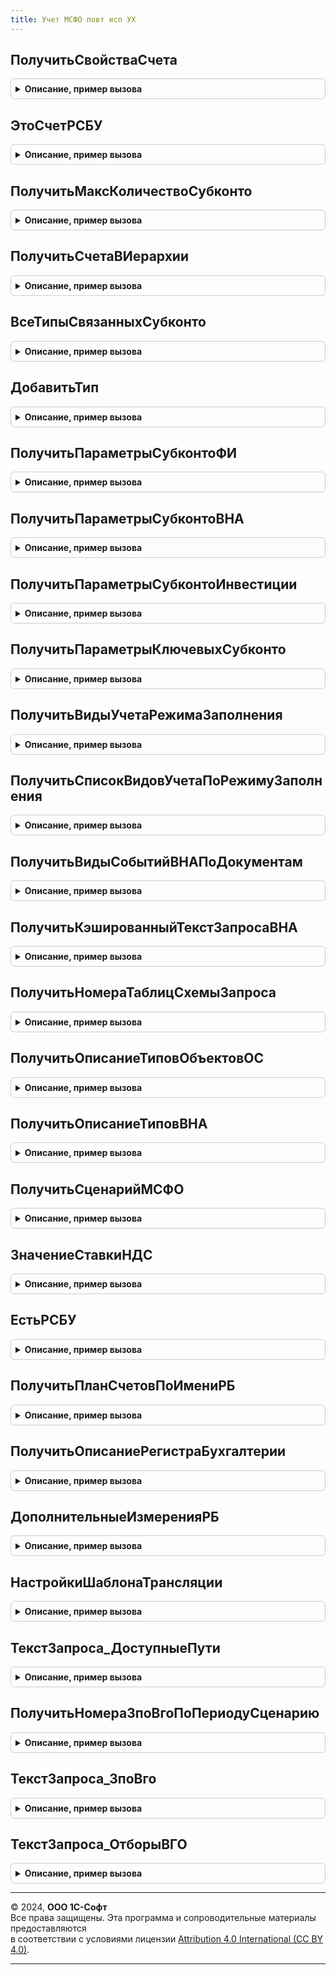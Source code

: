 ```yaml
---
title: Учет МСФО повт исп УХ
---
```



## ПолучитьСвойстваСчета
<details style="margin: 1em 0; padding: 0.5em; border: 1px solid #ccc; border-radius: 6px;">

<summary style="font-weight: bold; cursor: pointer;">Описание, пример вызова</summary>

```bsl

Функция ПолучитьСвойстваСчета(Счет) Экспорт
```

Пример вызова
```bsl
Результат = УчетМСФОПовтИспУХ.ПолучитьСвойстваСчета(Счет) 
```
</details>

## ЭтоСчетРСБУ
<details style="margin: 1em 0; padding: 0.5em; border: 1px solid #ccc; border-radius: 6px;">

<summary style="font-weight: bold; cursor: pointer;">Описание, пример вызова</summary>

```bsl

Функция ЭтоСчетРСБУ(Счет) Экспорт
```

Пример вызова
```bsl
Результат = УчетМСФОПовтИспУХ.ЭтоСчетРСБУ(Счет));
```
</details>

## ПолучитьМаксКоличествоСубконто
<details style="margin: 1em 0; padding: 0.5em; border: 1px solid #ccc; border-radius: 6px;">

<summary style="font-weight: bold; cursor: pointer;">Описание, пример вызова</summary>

```bsl

Функция ПолучитьМаксКоличествоСубконто(ИмяПланаСчетов = Неопределено) Экспорт
```

Пример вызова
```bsl
Результат = УчетМСФОПовтИспУХ.ПолучитьМаксКоличествоСубконто(ИмяПланаСчетов);
```
</details>

## ПолучитьСчетаВИерархии
<details style="margin: 1em 0; padding: 0.5em; border: 1px solid #ccc; border-radius: 6px;">

<summary style="font-weight: bold; cursor: pointer;">Описание, пример вызова</summary>

```bsl

Функция ПолучитьСчетаВИерархии(Счет) Экспорт
```

Пример вызова
```bsl
Результат = УчетМСФОПовтИспУХ.ПолучитьСчетаВИерархии(Счет) 
```
</details>

## ВсеТипыСвязанныхСубконто
<details style="margin: 1em 0; padding: 0.5em; border: 1px solid #ccc; border-radius: 6px;">

<summary style="font-weight: bold; cursor: pointer;">Описание, пример вызова</summary>

```bsl

Функция ВсеТипыСвязанныхСубконто() Экспорт
```

Пример вызова
```bsl
Результат = УчетМСФОПовтИспУХ.ВсеТипыСвязанныхСубконто() 
```
</details>

## ДобавитьТип
<details style="margin: 1em 0; padding: 0.5em; border: 1px solid #ccc; border-radius: 6px;">

<summary style="font-weight: bold; cursor: pointer;">Описание, пример вызова</summary>

```bsl

Процедура ДобавитьТип(Типы, ДобавляемыйТип = "СправочникСсылка.ДоговорыКонтрагентов", ДобавитьТип = Истина) Экспорт
```

Пример вызова
```bsl
УчетМСФОПовтИспУХ.ДобавитьТип(Типы, ДобавляемыйТип, ДобавитьТип);
```
</details>

## ПолучитьПараметрыСубконтоФИ
<details style="margin: 1em 0; padding: 0.5em; border: 1px solid #ccc; border-radius: 6px;">

<summary style="font-weight: bold; cursor: pointer;">Описание, пример вызова</summary>

```bsl

Функция ПолучитьПараметрыСубконтоФИ(Счет, ПолучитьКлючевые = Неопределено, ВключитьИнтервалы = Ложь, ВключитьЦБ = Ложь) Экспорт
```

Пример вызова
```bsl
Результат = УчетМСФОПовтИспУХ.ПолучитьПараметрыСубконтоФИ(Счет, ПолучитьКлючевые, ВключитьИнтервалы, ВключитьЦБ);
```
</details>

## ПолучитьПараметрыСубконтоВНА
<details style="margin: 1em 0; padding: 0.5em; border: 1px solid #ccc; border-radius: 6px;">

<summary style="font-weight: bold; cursor: pointer;">Описание, пример вызова</summary>

```bsl

Функция ПолучитьПараметрыСубконтоВНА(Счет, ПолучитьКлючевые = Неопределено) Экспорт
```

Пример вызова
```bsl
Результат = УчетМСФОПовтИспУХ.ПолучитьПараметрыСубконтоВНА(Счет, ПолучитьКлючевые);
```
</details>

## ПолучитьПараметрыСубконтоИнвестиции
<details style="margin: 1em 0; padding: 0.5em; border: 1px solid #ccc; border-radius: 6px;">

<summary style="font-weight: bold; cursor: pointer;">Описание, пример вызова</summary>

```bsl

Функция ПолучитьПараметрыСубконтоИнвестиции(Счет, ПолучитьКлючевые = Неопределено) Экспорт
```

Пример вызова
```bsl
Результат = УчетМСФОПовтИспУХ.ПолучитьПараметрыСубконтоИнвестиции(Счет, ПолучитьКлючевые);
```
</details>

## ПолучитьПараметрыКлючевыхСубконто
<details style="margin: 1em 0; padding: 0.5em; border: 1px solid #ccc; border-radius: 6px;">

<summary style="font-weight: bold; cursor: pointer;">Описание, пример вызова</summary>

```bsl

Функция ПолучитьПараметрыКлючевыхСубконто(Счет, ВозможныеРеквизиты, ПолучитьКлючевые = Неопределено) Экспорт
```

Пример вызова
```bsl
Результат = УчетМСФОПовтИспУХ.ПолучитьПараметрыКлючевыхСубконто(Счет, ВозможныеРеквизиты, ПолучитьКлючевые);
```
</details>

## ПолучитьВидыУчетаРежимаЗаполнения
<details style="margin: 1em 0; padding: 0.5em; border: 1px solid #ccc; border-radius: 6px;">

<summary style="font-weight: bold; cursor: pointer;">Описание, пример вызова</summary>

```bsl

Функция ПолучитьВидыУчетаРежимаЗаполнения(РежимЗаполнения) Экспорт
```

Пример вызова
```bsl
Результат = УчетМСФОПовтИспУХ.ПолучитьВидыУчетаРежимаЗаполнения(РежимЗаполнения) 
```
</details>

## ПолучитьСписокВидовУчетаПоРежимуЗаполнения
<details style="margin: 1em 0; padding: 0.5em; border: 1px solid #ccc; border-radius: 6px;">

<summary style="font-weight: bold; cursor: pointer;">Описание, пример вызова</summary>

```bsl

Функция ПолучитьСписокВидовУчетаПоРежимуЗаполнения(РежимЗаполнения = Неопределено) Экспорт
```

Пример вызова
```bsl
Результат = УчетМСФОПовтИспУХ.ПолучитьСписокВидовУчетаПоРежимуЗаполнения(РежимЗаполнения);
```
</details>

## ПолучитьВидыСобытийВНАПоДокументам
<details style="margin: 1em 0; padding: 0.5em; border: 1px solid #ccc; border-radius: 6px;">

<summary style="font-weight: bold; cursor: pointer;">Описание, пример вызова</summary>

```bsl

Функция ПолучитьВидыСобытийВНАПоДокументам() Экспорт
```

Пример вызова
```bsl
Результат = УчетМСФОПовтИспУХ.ПолучитьВидыСобытийВНАПоДокументам() 
```
</details>

## ПолучитьКэшированныйТекстЗапросаВНА
<details style="margin: 1em 0; padding: 0.5em; border: 1px solid #ccc; border-radius: 6px;">

<summary style="font-weight: bold; cursor: pointer;">Описание, пример вызова</summary>

```bsl

Функция ПолучитьКэшированныйТекстЗапросаВНА(ПоляВыбораСтрокой = Неопределено, ТаблицаДляПомещения = Неопределено) Экспорт
```

Пример вызова
```bsl
Результат = УчетМСФОПовтИспУХ.ПолучитьКэшированныйТекстЗапросаВНА(ПоляВыбораСтрокой, ТаблицаДляПомещения);
```
</details>

## ПолучитьНомераТаблицСхемыЗапроса
<details style="margin: 1em 0; padding: 0.5em; border: 1px solid #ccc; border-radius: 6px;">

<summary style="font-weight: bold; cursor: pointer;">Описание, пример вызова</summary>

```bsl

Функция ПолучитьНомераТаблицСхемыЗапроса(СхемаЗапроса) Экспорт
```

Пример вызова
```bsl
Результат = УчетМСФОПовтИспУХ.ПолучитьНомераТаблицСхемыЗапроса(СхемаЗапроса));
```
</details>

## ПолучитьОписаниеТиповОбъектовОС
<details style="margin: 1em 0; padding: 0.5em; border: 1px solid #ccc; border-radius: 6px;">

<summary style="font-weight: bold; cursor: pointer;">Описание, пример вызова</summary>

```bsl

Функция ПолучитьОписаниеТиповОбъектовОС() Экспорт
```

Пример вызова
```bsl
Результат = УчетМСФОПовтИспУХ.ПолучитьОписаниеТиповОбъектовОС() 
```
</details>

## ПолучитьОписаниеТиповВНА
<details style="margin: 1em 0; padding: 0.5em; border: 1px solid #ccc; border-radius: 6px;">

<summary style="font-weight: bold; cursor: pointer;">Описание, пример вызова</summary>

```bsl

Функция ПолучитьОписаниеТиповВНА() Экспорт
```

Пример вызова
```bsl
Результат = УчетМСФОПовтИспУХ.ПолучитьОписаниеТиповВНА() 
```
</details>

## ПолучитьСценарийМСФО
<details style="margin: 1em 0; padding: 0.5em; border: 1px solid #ccc; border-radius: 6px;">

<summary style="font-weight: bold; cursor: pointer;">Описание, пример вызова</summary>

```bsl

Функция ПолучитьСценарийМСФО() Экспорт
```

Пример вызова
```bsl
Результат = УчетМСФОПовтИспУХ.ПолучитьСценарийМСФО() 
```
</details>

## ЗначениеСтавкиНДС
<details style="margin: 1em 0; padding: 0.5em; border: 1px solid #ccc; border-radius: 6px;">

<summary style="font-weight: bold; cursor: pointer;">Описание, пример вызова</summary>

```bsl

Функция ЗначениеСтавкиНДС(СтавкаНДС) Экспорт
```

Пример вызова
```bsl
Результат = УчетМСФОПовтИспУХ.ЗначениеСтавкиНДС(СтавкаНДС) 
```
</details>

## ЕстьРСБУ
<details style="margin: 1em 0; padding: 0.5em; border: 1px solid #ccc; border-radius: 6px;">

<summary style="font-weight: bold; cursor: pointer;">Описание, пример вызова</summary>

```bsl

Функция ЕстьРСБУ() Экспорт
```

Пример вызова
```bsl
Результат = УчетМСФОПовтИспУХ.ЕстьРСБУ() 
```
</details>

## ПолучитьПланСчетовПоИмениРБ
<details style="margin: 1em 0; padding: 0.5em; border: 1px solid #ccc; border-radius: 6px;">

<summary style="font-weight: bold; cursor: pointer;">Описание, пример вызова</summary>

```bsl

Функция ПолучитьПланСчетовПоИмениРБ(ИмяРегистраБухгалтерииБД, ТипБД = Неопределено) Экспорт
```

Пример вызова
```bsl
Результат = УчетМСФОПовтИспУХ.ПолучитьПланСчетовПоИмениРБ(ИмяРегистраБухгалтерииБД, ТипБД);
```
</details>

## ПолучитьОписаниеРегистраБухгалтерии
<details style="margin: 1em 0; padding: 0.5em; border: 1px solid #ccc; border-radius: 6px;">

<summary style="font-weight: bold; cursor: pointer;">Описание, пример вызова</summary>

```bsl

Функция ПолучитьОписаниеРегистраБухгалтерии(ИмяРегистраБухгалтерии) Экспорт
```

Пример вызова
```bsl
Результат = УчетМСФОПовтИспУХ.ПолучитьОписаниеРегистраБухгалтерии(ИмяРегистраБухгалтерии) 
```
</details>

## ДополнительныеИзмеренияРБ
<details style="margin: 1em 0; padding: 0.5em; border: 1px solid #ccc; border-radius: 6px;">

<summary style="font-weight: bold; cursor: pointer;">Описание, пример вызова</summary>

```bsl

//возвращает ВидОперации
Функция ДополнительныеИзмеренияРБ(Знач ИмяРБ = Неопределено) Экспорт
```

Пример вызова
```bsl
Результат = УчетМСФОПовтИспУХ.ДополнительныеИзмеренияРБ(ИмяРБ);
```
</details>

## НастройкиШаблонаТрансляции
<details style="margin: 1em 0; padding: 0.5em; border: 1px solid #ccc; border-radius: 6px;">

<summary style="font-weight: bold; cursor: pointer;">Описание, пример вызова</summary>

```bsl

Функция НастройкиШаблонаТрансляции(ШаблонТрансляции = Неопределено) Экспорт
```

Пример вызова
```bsl
Результат = УчетМСФОПовтИспУХ.НастройкиШаблонаТрансляции(ШаблонТрансляции);
```
</details>

## ТекстЗапроса_ДоступныеПути
<details style="margin: 1em 0; padding: 0.5em; border: 1px solid #ccc; border-radius: 6px;">

<summary style="font-weight: bold; cursor: pointer;">Описание, пример вызова</summary>

```bsl

Функция ТекстЗапроса_ДоступныеПути() Экспорт
```

Пример вызова
```bsl
Результат = УчетМСФОПовтИспУХ.ТекстЗапроса_ДоступныеПути());
```
</details>

## ПолучитьНомераЗпоВгоПоПериодуСценарию
<details style="margin: 1em 0; padding: 0.5em; border: 1px solid #ccc; border-radius: 6px;">

<summary style="font-weight: bold; cursor: pointer;">Описание, пример вызова</summary>

```bsl

Функция ПолучитьНомераЗпоВгоПоПериодуСценарию(ПериодСценария, Сценарий) Экспорт
```

Пример вызова
```bsl
Результат = УчетМСФОПовтИспУХ.ПолучитьНомераЗпоВгоПоПериодуСценарию(ПериодСценария, Сценарий) 
```
</details>

## ТекстЗапроса_ЗпоВго
<details style="margin: 1em 0; padding: 0.5em; border: 1px solid #ccc; border-radius: 6px;">

<summary style="font-weight: bold; cursor: pointer;">Описание, пример вызова</summary>

```bsl

Функция ТекстЗапроса_ЗпоВго(НомераТаблиц) Экспорт
```

Пример вызова
```bsl
Результат = УчетМСФОПовтИспУХ.ТекстЗапроса_ЗпоВго(НомераТаблиц));
```
</details>

## ТекстЗапроса_ОтборыВГО
<details style="margin: 1em 0; padding: 0.5em; border: 1px solid #ccc; border-radius: 6px;">

<summary style="font-weight: bold; cursor: pointer;">Описание, пример вызова</summary>

```bsl

Функция ТекстЗапроса_ОтборыВГО(НомераТаблиц) Экспорт
```

Пример вызова
```bsl
Результат = УчетМСФОПовтИспУХ.ТекстЗапроса_ОтборыВГО(НомераТаблиц));
```
</details>

---

© 2024, **ООО 1С-Софт**  
Все права защищены. Эта программа и сопроводительные материалы предоставляются  
в соответствии с условиями лицензии [Attribution 4.0 International (CC BY 4.0)](https://creativecommons.org/licenses/by/4.0/legalcode).

---

